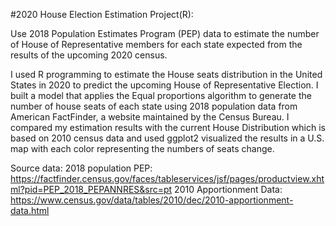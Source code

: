 #2020 House Election Estimation Project(R): 

Use 2018 Population Estimates Program (PEP) data to estimate the number of House of Representative members for each state expected from the results of the upcoming 2020 census.


 I used R programming to estimate the House seats distribution in the United States in 2020 to predict the upcoming House of Representative Election. I built a model that applies the Equal proportions algorithm to generate the number of house seats of each state using 2018 population data from American FactFinder, a website maintained by the Census Bureau. I compared my estimation results with the current House Distribution which is based on 2010 census data and used ggplot2 visualized the results in a U.S. map with each color representing the numbers of seats change.  

Source data: 
2018 population PEP:
https://factfinder.census.gov/faces/tableservices/jsf/pages/productview.xhtml?pid=PEP_2018_PEPANNRES&src=pt
2010 Apportionment Data: 
https://www.census.gov/data/tables/2010/dec/2010-apportionment-data.html
